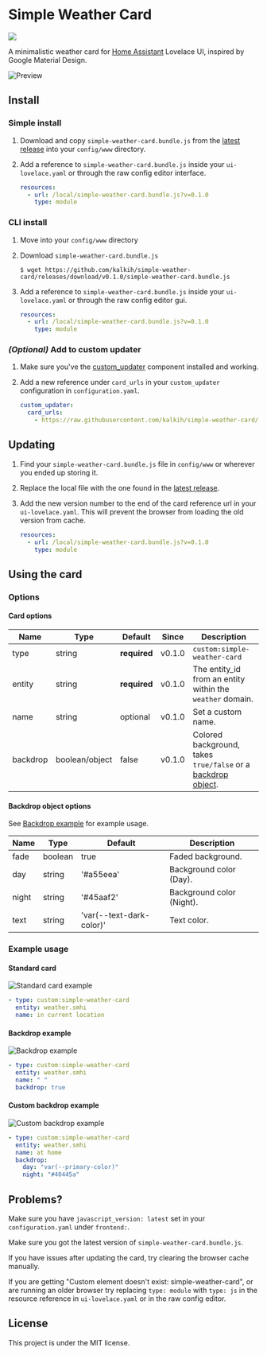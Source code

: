 # Simple Weather Card

[![](https://img.shields.io/github/release/kalkih/simple-weather-card.svg?style=flat-square)](https://github.com/kalkih/simple-weather-card/releases/latest)

A minimalistic weather card for [Home Assistant](https://github.com/home-assistant/home-assistant) Lovelace UI, inspired by Google Material Design.


![Preview](https://user-images.githubusercontent.com/457678/53588519-61dfdf80-3b8d-11e9-9f0d-f5995ba794ce.png)

## Install

### Simple install

1. Download and copy `simple-weather-card.bundle.js` from the [latest release](https://github.com/kalkih/simple-weather-card/releases/latest) into your `config/www` directory.

2. Add a reference to `simple-weather-card.bundle.js` inside your `ui-lovelace.yaml` or through the raw config editor interface.

    ```yaml
    resources:
      - url: /local/simple-weather-card.bundle.js?v=0.1.0
        type: module
    ```

### CLI install

1. Move into your `config/www` directory

2. Download `simple-weather-card.bundle.js`

    ```console
    $ wget https://github.com/kalkih/simple-weather-card/releases/download/v0.1.0/simple-weather-card.bundle.js
    ```

3. Add a reference to `simple-weather-card.bundle.js` inside your `ui-lovelace.yaml` or through the raw config editor gui.

    ```yaml
    resources:
      - url: /local/simple-weather-card.bundle.js?v=0.1.0
        type: module
    ```

### *(Optional)* Add to custom updater

1. Make sure you've the [custom_updater](https://github.com/custom-components/custom_updater) component installed and working.

2. Add a new reference under `card_urls` in your `custom_updater` configuration in `configuration.yaml`.

    ```yaml
    custom_updater:
      card_urls:
        - https://raw.githubusercontent.com/kalkih/simple-weather-card/master/tracker.json
    ```

## Updating
1. Find your `simple-weather-card.bundle.js` file in `config/www` or wherever you ended up storing it.

2. Replace the local file with the one found in the [latest release](https://github.com/kalkih/simple-weather-card/releases/latest).

3. Add the new version number to the end of the card reference url in your `ui-lovelace.yaml`. This will prevent the browser from loading the old version from cache.

    ```yaml
    resources:
      - url: /local/simple-weather-card.bundle.js?v=0.1.0
        type: module
    ```

## Using the card

### Options

#### Card options
| Name | Type | Default | Since | Description |
|------|------|---------|-------|-------------|
| type | string | **required** | v0.1.0 | `custom:simple-weather-card`
| entity | string | **required** | v0.1.0 | The entity_id from an entity within the `weather` domain.
| name | string | optional | v0.1.0 | Set a custom name.
| backdrop | boolean/object | false | v0.1.0 | Colored background, takes `true/false` or a [backdrop object](#backdrop-object-options).


#### Backdrop object options
See [Backdrop example](#backdrop-example) for example usage.

| Name | Type | Default | Description |
|------|------|---------|-------------|
| fade | boolean | true | Faded background.
| day | string | '#a55eea' | Background color (Day).
| night | string | '#45aaf2' | Background color (Night).
| text | string | 'var(--text-dark-color)' | Text color.

### Example usage

#### Standard card
![Standard card example](https://user-images.githubusercontent.com/457678/53588909-517c3480-3b8e-11e9-9d63-d49fa61507e3.png)

```yaml
- type: custom:simple-weather-card
  entity: weather.smhi
  name: in current location
```

#### Backdrop example
![Backdrop example](https://user-images.githubusercontent.com/457678/53589125-d404f400-3b8e-11e9-8b54-977971fe83ea.png)

```yaml
- type: custom:simple-weather-card
  entity: weather.smhi
  name: " "
  backdrop: true
```

#### Custom backdrop example
![Custom backdrop example](https://user-images.githubusercontent.com/457678/53589746-7e314b80-3b90-11e9-9ee9-f90bd8c43690.png)

```yaml
- type: custom:simple-weather-card
  entity: weather.smhi
  name: at home
  backdrop:
    day: "var(--primary-color)"
    night: "#40445a"
```


## Problems?
Make sure you have `javascript_version: latest` set in your `configuration.yaml` under `frontend:`.

Make sure you got the latest version of `simple-weather-card.bundle.js`.

If you have issues after updating the card, try clearing the browser cache manually.

If you are getting "Custom element doesn't exist: simple-weather-card", or are running an older browser try replacing `type: module` with `type: js` in the resource reference in `ui-lovelace.yaml` or in the raw config editor.

## License
This project is under the MIT license.
